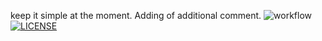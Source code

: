 keep it simple at the moment. Adding of additional comment.
![workflow](https://github.com/DonisioRash/sem/actions/workflows/main.yml/badge.svg)
[![LICENSE](https://img.shields.io/github/license/DonisioRash/devops.svg?style=flat-square)](https://github.com/DonisioRash/devops/blob/master/LICENSE)
